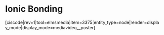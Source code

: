 <div style="float:right;margin:auto"><ebook-button title="Ionic Bonding" link="https://genchem.science.psu.edu/06-2-ionic-bonding"></ebook-button></div>


# Ionic Bonding

[ciscode|rev=1|tool=elmsmedia|item=3375|entity_type=node|render=display_mode|display_mode=mediavideo__poster]